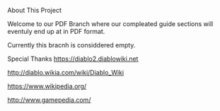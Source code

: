 About This Project

Welcome to our PDF Branch where our compleated guide sections will eventuly end up at in PDF format.

Currently this bracnh is considdered empty.

Special Thanks
https://diablo2.diablowiki.net

http://diablo.wikia.com/wiki/Diablo_Wiki

https://www.wikipedia.org/

http://www.gamepedia.com/
